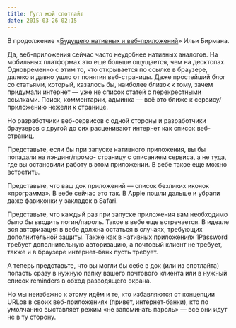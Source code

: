 ```yaml
---
title: Гугл мой спотлайт
date: 2015-03-26 02:15
---
```


В продолжение «[Будущего нативных и веб-приложений](http://ilyabirman.ru/meanwhile/all/web-or-native-future/)» Ильи Бирмана.

Да, веб-приложения сейчас часто неудобнее нативных аналогов. На мобильных платформах это еще больше ощущается, чем 
на десктопах. Одновременно с этим то, что открывается по ссылке в браузере, далеко и давно ушло от понятия 
веб-страницы. Даже простейший блог со статьями, который, казалось бы, наиболее близок к тому, зачем придумали интернет — 
уже не список статей с перекрестными ссылками. Поиск, комментарии, админка — всё это ближе к сервису/приложению нежели 
к странице.

Но разработчики веб-сервисов с одной стороны и разработчики браузеров с другой до сих расценивают интернет как список 
веб-страниц. 

Представьте, если бы при запуске нативного приложения, вы бы попадали на лэндинг/промо- страницу с описанием сервиса, а 
не туда, где вы остановили работу в этом приложении. В вебе такое еще можно встретить.

Представьте, что ваш док приложений — список безликих иконок «программа». В вебе сейчас это так. В Apple пошли 
дальше и убрали даже фавиконки у закладок в Safari.

Представьте, что каждый раз при запуске приложения вам необходимо было бы вводить логин/пароль. Такое в вебе еще встречается.
В идеале вся авторизация в вебе должна остаться в случаях, требующих дополнительной защиты. Также как в нативных 
приложениях 1Password требует дополнительную авторизацию, а почтовый клиент не требует, также и в браузере интернет-банк 
пусть требует.

А теперь представьте, что вы могли бы себе в док (или из спотлайта) попасть сразу в нужную папку вашего почтового клиента 
или в нужный список reminders в обход разводящего экрана. 

Но мы неизбежно к этому идём и те, кто избавляются от концепции URLов в своих веб-приложениях (привет, интернет-банки),
кто по умолчанию выставляет режим «не запоминать пароль» — все они идут не в ту сторону.
